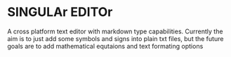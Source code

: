 # SINGULAr EDITOr

A cross platform text editor with markdown type capabilities. Currently the aim is to just add some symbols and signs into plain txt files, but the future goals are 
to add mathematical equtaions and text formating options

